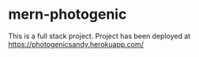 # mern-photogenic
This is a full stack project.
Project has been deployed at https://photogenicsandy.herokuapp.com/
